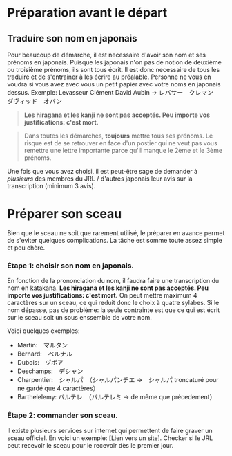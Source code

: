 # Préparation avant le départ

## Traduire son nom en japonais
Pour beaucoup de démarche, il est necessaire d'avoir son nom et ses prénoms en japonais. Puisque les japonais n'on pas de notion de deuxième ou troisième prénoms, ils sont tous écrit. Il est donc necessaire de tous les traduire et de s'entrainer à les écrire au préalable. Personne ne vous en voudra si vous avez avec vous un petit papier avec votre noms en japonais dessus. 
Exemple:
Levasseur Clément David Aubin → レバサー　クレマン　ダヴィッド　オバン

> **Les hiragana et les kanji ne sont pas acceptés. Peu importe vos justifications: c'est mort.** 

> Dans toutes les démarches, **toujours** mettre tous ses prénoms. Le risque est de se retrouver en face d'un postier qui ne veut pas vous remettre une lettre importante parce qu'il manque le 2ème et le 3ème prénoms.

Une fois que vous avez choisi, il est peut-être sage de demander à *plusieurs* des membres du JRL / d'autres japonais leur avis sur la transcription (minimum 3 avis).  

# Préparer son sceau 
Bien que le sceau ne soit que rarement utilisé, le préparer en avance permet de s'eviter quelques complications. La tâche est somme toute assez simple et peu chère.

### Étape 1: choisir son nom en japonais.
En fonction de la prononciation du nom, il faudra faire une transcription du nom en katakana. **Les hiragana et les kanji ne sont pas acceptés. Peu importe vos justifications: c'est mort.** On peut mettre maximum 4 caractères sur un sceau, ce qui reduit donc le choix à quatre sylabes. Si le nom dépasse, pas de problème: la seule contrainte est que ce qui est écrit sur le sceau soit un sous enssemble de votre nom. 

Voici quelques exemples:
- Martin:　マルタン
- Bernard:　ベルナル
- Dubois:　ヅボア
- Deschamps:　デシャン
- Charpentier:　シャルパ　（シャルパンチエ →　シャルパ troncaturé pour ne gardé que 4 caractères） 
- Barthelelemy: バルテレ　（バルテレミ → de même que précedement）

### Étape 2: commander son sceau.
Il existe plusieurs services sur internet qui permettent de faire graver un sceau officiel. En voici un exemple:
[Lien vers un site].
Checker si le JRL peut recevoir le sceau pour le recevoir dès le premier jour.
